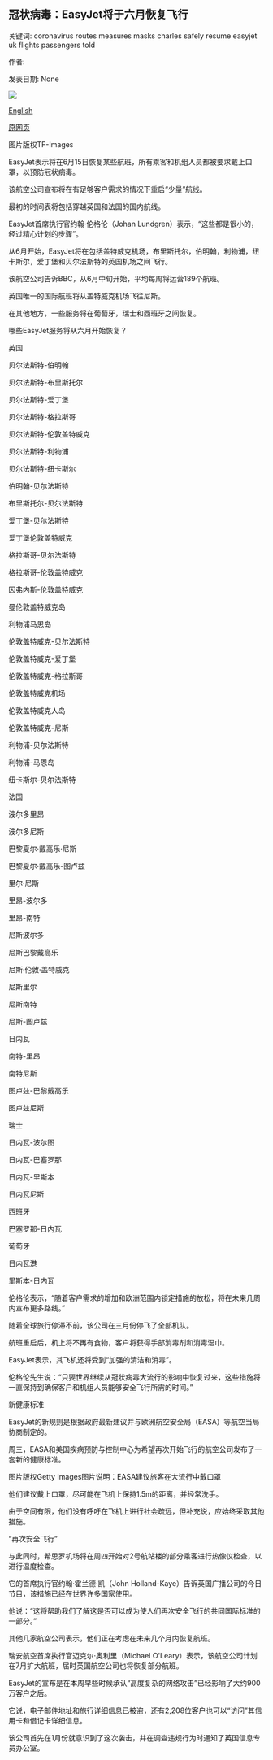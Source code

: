 ## 冠状病毒：EasyJet将于六月恢复飞行

关键词: coronavirus routes measures masks charles safely resume easyjet uk flights passengers told

作者: 

发表日期: None

![](https://ichef.bbci.co.uk/news/1024/branded_news/1DD7/production/_112393670__111362898_easyjetplane.jpg)

[English](Coronavirus%3A%20EasyJet%20to%20resume%20flights%20in%20June.md)

[原网页](https://www.bbc.com/news/business-52751791)

图片版权TF-Images

EasyJet表示将在6月15日恢复某些航班，所有乘客和机组人员都被要求戴上口罩，以预防冠状病毒。

该航空公司宣布将在有足够客户需求的情况下重启“少量”航线。

最初的时间表将包括穿越英国和法国的国内航线。

EasyJet首席执行官约翰·伦格伦（Johan Lundgren）表示，“这些都是很小的，经过精心计划的步骤”。

从6月开始，EasyJet将在包括盖特威克机场，布里斯托尔，伯明翰，利物浦，纽卡斯尔，爱丁堡和贝尔法斯特的英国机场之间飞行。

该航空公司告诉BBC，从6月中旬开始，平均每周将运营189个航班。

英国唯一的国际航班将从盖特威克机场飞往尼斯。

在其他地方，一些服务将在葡萄牙，瑞士和西班牙之间恢复。

哪些EasyJet服务将从六月开始恢复？

英国

贝尔法斯特-伯明翰

贝尔法斯特-布里斯托尔

贝尔法斯特-爱丁堡

贝尔法斯特-格拉斯哥

贝尔法斯特-伦敦盖特威克

贝尔法斯特-利物浦

贝尔法斯特-纽卡斯尔

伯明翰-贝尔法斯特

布里斯托尔-贝尔法斯特

爱丁堡-贝尔法斯特

爱丁堡伦敦盖特威克

格拉斯哥-贝尔法斯特

格拉斯哥-伦敦盖特威克

因弗内斯-伦敦盖特威克

曼伦敦盖特威克岛

利物浦马恩岛

伦敦盖特威克-贝尔法斯特

伦敦盖特威克-爱丁堡

伦敦盖特威克-格拉斯哥

伦敦盖特威克机场

伦敦盖特威克人岛

伦敦盖特威克-尼斯

利物浦-贝尔法斯特

利物浦-马恩岛

纽卡斯尔-贝尔法斯特

法国

波尔多里昂

波尔多尼斯

巴黎夏尔·戴高乐·尼斯

巴黎夏尔·戴高乐-图卢兹

里尔·尼斯

里昂-波尔多

里昂-南特

尼斯波尔多

尼斯巴黎戴高乐

尼斯·伦敦·盖特威克

尼斯里尔

尼斯南特

尼斯-图卢兹

日内瓦

南特-里昂

南特尼斯

图卢兹-巴黎戴高乐

图卢兹尼斯

瑞士

日内瓦-波尔图

日内瓦-巴塞罗那

日内瓦-里斯本

日内瓦尼斯

西班牙

巴塞罗那-日内瓦

葡萄牙

日内瓦港

里斯本-日内瓦

伦格伦表示，“随着客户需求的增加和欧洲范围内锁定措施的放松，将在未来几周内宣布更多路线。”

随着全球旅行停滞不前，该公司在三月份停飞了全部机队。

航班重启后，机上将不再有食物，客户将获得手部消毒剂和消毒湿巾。

EasyJet表示，其飞机还将受到“加强的清洁和消毒”。

伦格伦先生说：“只要世界继续从冠状病毒大流行的影响中恢复过来，这些措施将一直保持到确保客户和机组人员能够安全飞行所需的时间。”

新健康标准

EasyJet的新规则是根据政府最新建议并与欧洲航空安全局（EASA）等航空当局协商制定的。

周三，EASA和美国疾病预防与控制中心为希望再次开始飞行的航空公司发布了一套新的健康标准。

图片版权Getty Images图片说明：EASA建议旅客在大流行中戴口罩

他们建议戴上口罩，尽可能在飞机上保持1.5m的距离，并经常洗手。

由于空间有限，他们没有呼吁在飞机上进行社会疏远，但补充说，应始终采取其他措施。

“再次安全飞行”

与此同时，希思罗机场将在周四开始对2号航站楼的部分乘客进行热像仪检查，以进行温度检查。

它的首席执行官约翰·霍兰德·凯（John Holland-Kaye）告诉英国广播公司的今日节目，该措施已经在世界许多国家使用。

他说：“这将帮助我们了解这是否可以成为使人们再次安全飞行的共同国际标准的一部分。”

其他几家航空公司表示，他们正在考虑在未来几个月内恢复航班。

瑞安航空首席执行官迈克尔·奥利里（Michael O'Leary）表示，该航空公司计划在7月扩大航班，届时英国航空公司也将恢复部分航班。

EasyJet的宣布是在本周早些时候承认“高度复杂的网络攻击”已经影响了大约900万客户之后。

它说，电子邮件地址和旅行详细信息已被盗，还有2,208位客户也可以“访问”其信用卡和借记卡详细信息。

该公司首先在1月份就意识到了这次袭击，并在调查违规行为时通知了英国信息专员办公室。